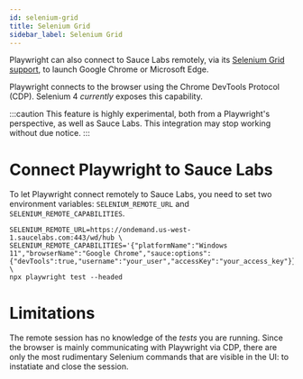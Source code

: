 ```yaml
---
id: selenium-grid
title: Selenium Grid
sidebar_label: Selenium Grid
---
```


Playwright can also connect to Sauce Labs remotely, via its [Selenium Grid
support](https://playwright.dev/dotnet/docs/selenium-grid), to launch Google
Chrome or Microsoft Edge.

Playwright connects to the browser using the Chrome DevTools Protocol (CDP).
Selenium 4 _currently_ exposes this capability.

:::caution
This feature is highly experimental, both from a Playwright's perspective, as
well as Sauce Labs. This integration may stop working without due notice.
:::

# Connect Playwright to Sauce Labs

To let Playwright connect remotely to Sauce Labs, you need to set two
environment variables: `SELENIUM_REMOTE_URL` and `SELENIUM_REMOTE_CAPABILITIES`.

```shell
SELENIUM_REMOTE_URL=https://ondemand.us-west-1.saucelabs.com:443/wd/hub \
SELENIUM_REMOTE_CAPABILITIES='{"platformName":"Windows 11","browserName":"Google Chrome","sauce:options":{"devTools":true,"username":"your_user","accessKey":"your_access_key"}}' \
npx playwright test --headed
```

# Limitations

The remote session has no knowledge of the _tests_ you are running. Since the
browser is mainly communicating with Playwright via CDP, there are only the most
rudimentary Selenium commands that are visible in the UI: to instatiate and
close the session.